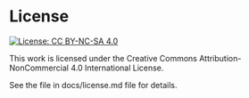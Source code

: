 # License

[![License: CC BY-NC-SA 4.0](https://img.shields.io/badge/License-CC%20BY--NC--SA%204.0-lightgrey.svg?style=for-the-badge)](https://creativecommons.org/licenses/by-nc-sa/4.0/)

This work is licensed under the Creative Commons Attribution-NonCommercial 4.0 International License.

See the file in docs/license.md file for details.